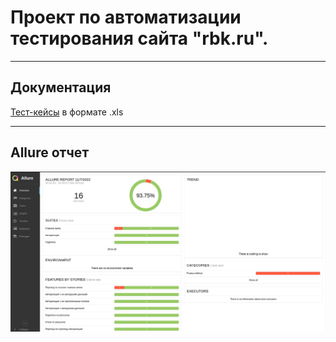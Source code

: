 # Проект по автоматизации тестирования сайта "rbk.ru".
___
## Документация
[Тест-кейсы](https://github.com/Pavel-Py/rbk_auto_tests/blob/master/rbk_test_cases.xls "Тест-кейсы") в формате .xls
___
## Allure отчет
![ ](https://github.com/Pavel-Py/rbk_auto_tests/blob/update_readme/images/report1.jpg "qwe")